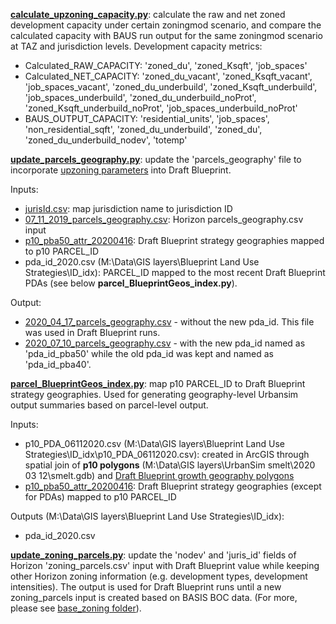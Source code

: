 
**[calculate_upzoning_capacity.py](calculate_upzoning_capacity.py)**: calculate the raw and net zoned development capacity under certain zoningmod scenario, and compare the calculated capacity with BAUS run output for the same zoningmod scenario at TAZ and jurisdiction levels.
Development capacity metrics:
* Calculated_RAW_CAPACITY: 'zoned_du', 'zoned_Ksqft', 'job_spaces'
* Calculated_NET_CAPACITY: 'zoned_du_vacant', 'zoned_Ksqft_vacant', 'job_spaces_vacant',
	                   'zoned_du_underbuild', 'zoned_Ksqft_underbuild', 'job_spaces_underbuild',
	                   'zoned_du_underbuild_noProt', 'zoned_Ksqft_underbuild_noProt', 'job_spaces_underbuild_noProt'
* BAUS_OUTPUT_CAPACITY: 'residential_units', 'job_spaces', 'non_residential_sqft', 'zoned_du_underbuild', 'zoned_du', 'zoned_du_underbuild_nodev', 'totemp'


**[update_parcels_geography.py](update_parcels_geography.py)**: update the 'parcels_geography' file to incorporate [upzoning parameters](https://github.com/BayAreaMetro/bayarea_urbansim/blob/datatypes_dict/data/%5Bmod_date%5D_parcels_geography_dict.csv) into Draft Blueprint.

Inputs:
* [jurisId.csv](https://github.com/BayAreaMetro/petrale/blob/master/zones/jurisdictions/juris_county_id.csv): map jurisdiction name to jurisdiction ID
* [07_11_2019_parcels_geography.csv](https://mtcdrive.app.box.com/file/653711913275): Horizon parcels_geography.csv input
* [p10_pba50_attr_20200416](https://mtcdrive.box.com/s/zkxaf4gxn47oe716r4wqrp1raqfq8lhy): Draft Blueprint strategy geographies mapped to p10 PARCEL_ID
* pda_id_2020.csv (M:\Data\GIS layers\Blueprint Land Use Strategies\ID_idx): PARCEL_ID mapped to the most recent Draft Blueprint PDAs (see below **parcel_BlueprintGeos_index.py**).

Output: 
* [2020_04_17_parcels_geography.csv](https://mtcdrive.box.com/s/ryolqxotqq2wh805vfjqhf0a7xf29051) - without the new pda_id. This file was used in Draft Blueprint runs.
* [2020_07_10_parcels_geography.csv](https://mtcdrive.box.com/s/kh1xccmwwq8unqx699i3hgw0jwusyj49) - with the new pda_id named as 'pda_id_pba50' while the old pda_id was kept and named as 'pda_id_pba40'.

**[parcel_BlueprintGeos_index.py](parcel_BlueprintGeos_index.py)**: map p10 PARCEL_ID to Draft Blueprint strategy geographies. Used for generating geography-level Urbansim output summaries based on parcel-level output.

Inputs:
* p10_PDA_06112020.csv (M:\Data\GIS layers\Blueprint Land Use Strategies\ID_idx\p10_PDA_06112020.csv): created in ArcGIS through spatial join of **p10 polygons** (M:\Data\GIS layers\UrbanSim smelt\2020 03 12\smelt.gdb) and [Draft Blueprint growth geography polygons](http://opendata.mtc.ca.gov/datasets/priority-development-areas-current?geometry=-129.633%2C36.372%2C-114.945%2C39.406)
* [p10_pba50_attr_20200416](https://mtcdrive.box.com/s/zkxaf4gxn47oe716r4wqrp1raqfq8lhy): Draft Blueprint strategy geographies (except for PDAs) mapped to p10 PARCEL_ID
  
Outputs (M:\Data\GIS layers\Blueprint Land Use Strategies\ID_idx):
* pda_id_2020.csv

**[update_zoning_parcels.py](update_zoning_parcels.py)**: update the 'nodev' and 'juris_id' fields of Horizon 'zoning_parcels.csv'
  input with Draft Blueprint value while keeping other Horizon zoning information (e.g. development types, development intensities). The output is used for Draft Blueprint runs until a new zoning_parcels input is created based on BASIS BOC data. (For more, please see [base_zoning folder](https://github.com/BayAreaMetro/petrale/tree/master/policies/plu/base_zoning)).
